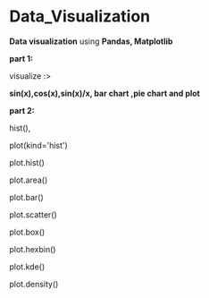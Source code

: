 # Data_Visualization

**Data visualization** using **Pandas, Matplotlib**

**part 1:**

visualize :>

**sin(x),cos(x),sin(x)/x, bar chart ,pie chart and plot**


**part 2:**

hist(),

plot(kind='hist')

plot.hist()

plot.area()

plot.bar()

plot.scatter()

plot.box()

plot.hexbin()

plot.kde()

plot.density()

